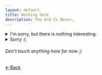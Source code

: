```yaml
---
layout: default
title: Nothing here
description: The End Is Never…
---
```


<details>
    <summary>I'm sorry, but there is nothing interesting.</summary>
<pre>
Useless info about Me

Who am I?

I'm David Lapshin (Давид Лапшин)

Where and when I born?

I born in 4 of October of #### in Siberia

Things I love

- GNU/Linux and Open Source
- Photographing landscapes and nature
- 60s/70s style (Retro if you want)
- LEGO
- Experementing with new stuff
- Sleep (Looong most of time)
- Being pretty lazy :D
</pre>
</details>

<details>
    <summary>Sorry :(</summary>
<pre>
My nickname

Daudix UFO = My name in arabic (Daud) + IX + UFO

Why UFO? are you one of those freaks?

Because why not, this sounds interesting. No, I'm not one of those :P
</pre>
</details>

###### Don't touch anything here for now ;)

[🡨  Back](https://daudix-ufo.github.io)

